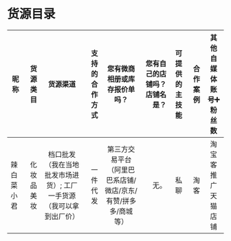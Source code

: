 # 货源目录
| 昵称        | 货源类目    |  货源渠道  | 支持的合作方式    |  您有微商相册或库存报价单吗？  |  您有自己的店铺吗？店铺名是？|   可提供的主技能  |  合作案例 |  其他自媒体账号➕粉丝数 |
| --------   | -----:   | :----: | -----:   | :----: | -----:   | :----: | -----:   | :----: |
|辣白菜小君	|化妆品 美妆	|档口批发（我在当地批发市场进货）; 工厂一手货源（我可以拿到出厂价）	|一件代发|	第三方交易平台（阿里巴巴系店铺/微店/京东/有赞/拼多多/商城等）	|无。|	私聊	|淘客	|淘宝客推广天猫店铺	|20000	|无其他|		
		
